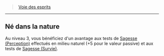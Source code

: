 ﻿> [Voie des esprits](hd_barbarian_spirits.md)

---

## Né dans la nature

Au niveau 3, vous bénéficiez d'un avantage aux tests de [Sagesse (Perception)](hd_abilities_wisdom_perception.md) effectués en milieu naturel (+5 pour le valeur passive) et aux tests de [Sagesse (Survie)](hd_abilities_wisdom_survie.md).

